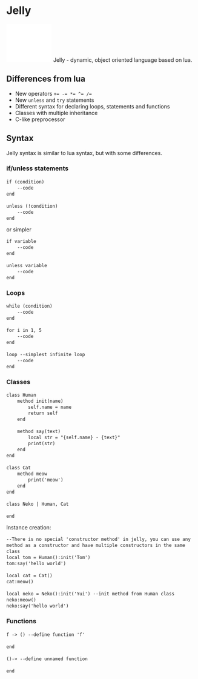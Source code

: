 # Jelly

![Jelly logo](./logo.svg)
Jelly - dynamic, object oriented language based on lua.

## Differences from lua

* New operators `+= -= *= ^= /=`
* New `unless` and `try` statements
* Different syntax for declaring loops, statements and functions
* Classes with multiple inheritance
* C-like preprocessor

## Syntax

Jelly syntax is similar to lua syntax, but with some differences.

### if/unless statements

```
if (condition)
    --code
end

unless (!condition)
    --code
end
```

or simpler

```
if variable
    --code
end

unless variable
    --code
end
```

### Loops

```
while (condition)
    --code
end

for i in 1, 5
    --code
end

loop --simplest infinite loop
    --code
end
```

### Classes

```
class Human
    method init(name)
        self.name = name
        return self
    end

    method say(text)
        local str = "{self.name} - {text}"
        print(str)
    end
end

class Cat
    method meow
        print('meow')
    end
end

class Neko | Human, Cat

end
```

Instance creation:

```
--There is no special 'constructor method' in jelly, you can use any method as a constructor and have multiple constructors in the same class
local tom = Human():init('Tom')
tom:say('hello world')

local cat = Cat()
cat:meow()

local neko = Neko():init('Yui') --init method from Human class
neko:meow()
neko:say('hello world')
```

### Functions

```
f -> () --define function 'f'

end

()-> --define unnamed function

end
```
